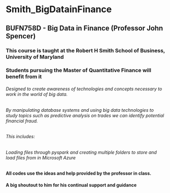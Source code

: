 # Smith_BigDatainFinance
## BUFN758D - Big Data in Finance (Professor John Spencer)

### This course is taught at the Robert H Smith School of Business, University of Maryland
### Students pursuing the Master of Quantitative Finance will benefit from it 

###### Designed to create awareness of technologies and concepts necessary to work in the world of big data.
###### By manipulating database systems and using big data technologies to study topics such as predictive analysis on trades we can identify potential financial fraud.

###### This includes:
###### Loading files through pyspark and creating multiple folders to store and load files from in Microsoft Azure


#### All codes use the ideas and help provided by the professor in class. 
#### A big shoutout to him for his continual support and guidance
